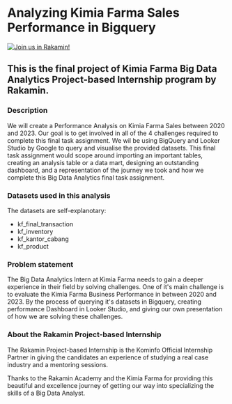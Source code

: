 # Analyzing Kimia Farma Sales Performance in Bigquery 
[![Join us in Rakamin!](https://img.shields.io/badge/Rakamin-program-green)](https://www.rakamin.com/virtual-internship-experience)
## This is the final project of Kimia Farma Big Data Analytics Project-based Internship program by Rakamin.

### Description
We will create a Performance Analysis on Kimia Farma Sales between 2020 and 2023. Our goal is to get involved in all of the 4 challenges required to complete this final task assignment. We wil be using BigQuery and Looker Studio by Google to query and visualise the provided datasets. This final task assignment would scope around importing an important tables, creating an analysis table or a data mart, designing an outstanding dashboard, and a representation of the journey we took and how we complete this Big Data Analytics final task assignment. 

### Datasets used in this analysis
The datasets are self-explanotary:
- kf_final_transaction
- kf_inventory
- kf_kantor_cabang
- kf_product

### Problem statement
The Big Data Analytics Intern at Kimia Farma needs to gain a deeper experience in their field by solving challenges. One of it's main challenge is to evaluate the Kimia Farma Business Performance in between 2020 and 2023. By the process of querying it's datasets in Bigquery, creating performance Dashboard in Looker Studio, and giving our own presentation of how we are solving these challenges.

### About the Rakamin Project-based Internship
The Rakamin Project-based Internship is the Kominfo Official Internship Partner in giving the candidates an experience of studying a real case industry and a mentoring sessions. 

Thanks to the Rakamin Academy and the Kimia Farma for providing this beautiful and excellence journey of getting our way into specializing the skills of a Big Data Analyst. 



